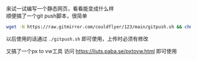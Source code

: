 来试一试编写一个静态网页，看看能变成什么样  
顺便搞了一个git push脚本，很简单  
```bash
wget -N https://raw.gitmirror.com/couldflyer/123/main/gitpush.sh && chmod +x gitpush.sh && ./gitpush.sh
```
以后使用的话通过 `./gitpush.sh` 即可使用，上传时必须有修改

又搞了一个px to vw工具
访问 https://liuts.paba.se/pxtovw.html 即可使用